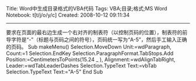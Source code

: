 Title: Word中生成目录格式的VBA代码
Tags: VBA;目录;格式;MS Word
Notebook: t[t/j/o/y/c]
Created: 2008-10-12 09:11:34

------

要求在页面的最右边生成一个右对齐的制表符（以控制页码的位置），制表符的前导字符是“-”（标题与页码之间的符号），页码统一写为“A-5”，然后手工输入正确的页码。 
Sub makeMenu() 
 Selection.MoveDown Unit:=wdParagraph, Count:=1 
 Selection.EndKey 
 Selection.ParagraphFormat.TabStops.Add Position:=CentimetersToPoints(15.24 _ 
  ), Alignment:=wdAlignTabRight, Leader:=wdTabLeaderDashes 
 Selection.TypeText Text:=vbTab 
 Selection.TypeText Text:="A-5" 
End Sub